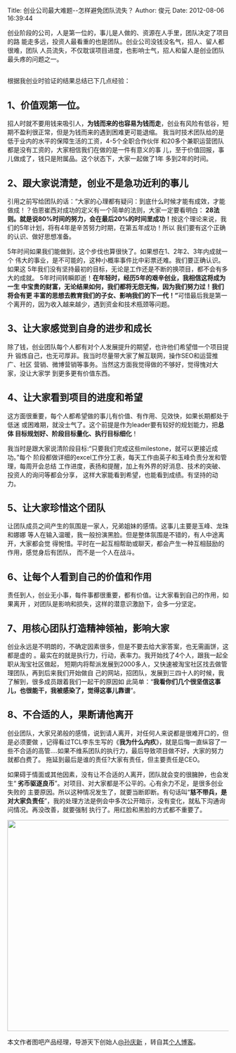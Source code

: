 Title: 创业公司最大难题--怎样避免团队流失？
Author: 俊元
Date: 2012-08-06 16:39:44

创业阶段的公司，人是第一位的，事儿是人做的、资源在人手里，团队决定了项目的路
能走多远，投资人最看重的也是团队。创业公司没钱没名气，招人、留人都很难，团队
人员流失，不仅耽误项目进度，也影响士气，招人和留人是创业团队最头疼的问题之一。

## 
根据我创业时验证的结果总结已下几点经验：
## 1、价值观第一位。

招人时就不要用钱来吸引人，<strong>为钱而来的也容易为钱而走</strong>，创业有风险有低谷，短期不盈利很正常，但是为钱而来的遇到困难更可能退缩。
我当时技术团队给的是低于业内的水平的保障生活的工资，4-5个全职合作伙伴
和20多个兼职运营团队都是没有工资的，大家相信我们在做的是一件有意义的事
儿，至于价值回报，事儿做成了，钱只是附属品。这个状态下，大家一起做了1年
多到2年的时间。

## 2、跟大家说清楚，创业不是急功近利的事儿
 
引用之前写给团队的话：“大家的心理都有疑问：到底什么时候才能有成效，才能
做成！？伯恩崔西对成功的定义有一个简单的法则，大家一定要看明白：<strong>
28法则。就是说80%时间的努力，会在最后20%的时间里成功！</strong>按这个理论来说，我们的5年计划，将有4年是辛苦努力时期，在第五年成功！所以
我们要有这个正确的认识、做好思想准备。

5年时间如果我们能做到，这个步伐也算很快了。如果想在1、2年2、3年内成就一个
伟大的事业，是不可能的，这种小概率事件比中彩票还难。我们要正确认识。如果这
5年我们没有坚持最初的目标，无论是工作还是不断的换项目，都不会有多大的成就。
5年时间转瞬即逝！<strong>在年轻时，经历5年的艰辛创业，我相信这将成为一生
中宝贵的财富，无论结果如何，我们都将无怨无悔，因为我们努力过！我们将会有更
丰富的思想去教育我们的子女、影响我们的下一代！”</strong>可惜最后我是第一
个离开的，因为收入越来越少，遇到资金和技术瓶颈等问题。

## 3、让大家感觉到自身的进步和成长
 
除了钱，创业团队每个人都有对个人发展提升的期望，也许他们希望借一个项目提升
锻炼自己，也无可厚非。我当时尽量带大家了解互联网，操作SEO和运营推广、社区
营销、微博营销等事务。当然这方面我觉得做的不够好，觉得愧对大家，没让大家学
到更多更有价值东西。

## 4、让大家看到项目的进度和希望
 
这方面很重要，每个人都希望做的事儿有价值、有作用、见效快，如果长期都处于低迷
或困难期，就没士气了。这个前提是作为leader要有较好的规划能力，把<strong>总体
目标规划好、阶段目标量化、执行目标细化</strong>！

我当时是跟大家说清阶段目标:“只要我们完成这些milestone，就可以更接近成功。”每个
阶段都做详细的excel工作分工表，每天工作由英子和玉峰负责分发和管理，每周开会总结
工作进度，表扬和提醒，加上有外界的好消息、技术的突破、投资人的询问等都会分享，
这样大家能看到希望，也能看到成绩。有坚持的动力。

## 5、让大家珍惜这个团队

让团队成员之间产生的氛围是一家人，兄弟姐妹的感情。这事儿主要是玉峰、龙珠和娜娜
等人在输入温暖，我一般扮演黑脸。但是整体氛围是不错的，有人中途离开，大家都会觉
得惋惜。平时在一起互相帮助或聊天，都会产生一种互相鼓励的作用，感觉身后有团队，
而不是一个人在战斗。
 
## 6、让每个人看到自己的价值和作用
 
责任到人，创业无小事，每件事都很重要，都有价值。让大家看到自己的作用，如果离开
，对团队是影响和损失，这样的潜意识激励下，会多一分坚定。

## 7、用核心团队打造精神领袖，影响大家

创业永远是不明朗的，不确定因素很多，但是不要去给大家答案，也无需画饼，这都是虚的
。最实在的就是执行力，行动，表率力。我开始找了4个人，跟我一起全职从淘宝社区做起，
短期内将帮派发展到2000多人，又快速被淘宝社区找去做管理团队，再到后来我们开始做自
己的网站，招团队，发展到三四十人的时候，我了解到，很多成员跟着我们一起干的原因如
此简单：“<strong>我看你们几个很坚信这事儿，也很能干，我被感染了，觉得这事儿靠谱</strong>”。
 
## 8、不合适的人，果断请他离开
 
创业团队，大家兄弟般的感情，说到请人离开，对任何人来说都是很难开口的，但是必须要做
，记得看过TCL李东生写的《<strong>我为什么内疚</strong>》，就是后悔一直纵容了一
些不合适的高管....如果不维系团队的执行力，最后导致项目做不好，大家的努力就都白费了。
拖延到最后是谁的责任?大家有责任，但主要责任是CEO。

如果碍于情面或其他因素，没有让不合适的人离开，团队就会变的很臃肿，也会发生“<strong>
劣币驱逐良币</strong>”。对项目、对大家都是不公平的。心有余力不足，是很多创业失败的
主要原因。所以这种情况发生了，就要当断即断。有句话叫“<strong>慈不带兵，是对大家负责任</strong>”，我的处理方法是例会中多次公开暗示，没有变化，就私下沟通询问情况。再没改善，就要强制
执行了。用红脸和黑脸的方式都不重要了。

<img class=" " title="加勒比海盗" src="http://www.hdgamewallpaper.net/wallpaper/team-fortress-2-wallpaper-12.jpg" alt="" width="720" height="480" /> 

本文作者图吧产品经理，导游天下创始人<a href="http://weibo.com/daoyoutianxia" target="_blank">@孙庆新</a> ，转自其<a title="孙庆新个人博客" href="http://blog.sina.com.cn/s/blog_622d80bc010179zt.html" target="_blank">个人博客</a>。
